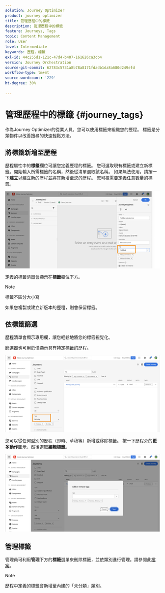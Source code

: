 ```yaml
---
solution: Journey Optimizer
product: journey optimizer
title: 管理歷程中的標籤
description: 管理歷程中的標籤
feature: Journeys, Tags
topic: Content Management
role: User
level: Intermediate
keywords: 歷程，標籤
exl-id: 44c255d1-121c-47d4-b407-161626ca3cb4
version: Journey Orchestration
source-git-commit: 62783c5731a8b78a8171fdadb1da8a680d249efd
workflow-type: tm+mt
source-wordcount: '229'
ht-degree: 30%

---
```


# 管理歷程中的標籤 {#journey_tags}

作為Journey Optimizer的從業人員，您可以使用標籤來組織您的歷程。 標籤是分類物件以改善搜尋的快速輕鬆方法。

## 將標籤新增至歷程

歷程屬性中的&#x200B;**標籤**&#x200B;欄位可讓您定義歷程的標籤。 您可選取現有標籤或建立新標籤。開始輸入所需標籤的名稱，然後從清單選取該名稱。 如果無法使用，請按一下&#x200B;**建立**&#x200B;以建立新的歷程並將其新增至您的歷程。 您可視需要定義任意數量的標籤。

![](assets/tags1.png)

定義的標籤清單會顯示在&#x200B;**標籤**&#x200B;欄位下方。

>[!NOTE]
>
> 標籤不區分大小寫
> 
> 如果您複製或建立新版本的歷程，則會保留標籤。

## 依標籤篩選

歷程清單會顯示專用欄，讓您輕鬆地將您的標籤視覺化。

篩選器也可用於僅顯示具有特定標籤的歷程。

![](assets/tags2.png)

您可以從任何型別的歷程（即時、草稿等）新增或移除標籤。 按一下歷程旁的&#x200B;**更多動作**&#x200B;圖示，然後選取&#x200B;**編輯標籤**。

![](assets/tags3.png)

## 管理標籤

管理員可利用&#x200B;**管理**&#x200B;下方的&#x200B;**標籤**&#x200B;選單來刪除標籤，並依類別進行管理。請參閱此[檔案](https://experienceleague.adobe.com/docs/experience-platform/administrative-tags/overview.html?lang=zh-Hant)。

>[!NOTE]
>
> 歷程中定義的標籤會新增至內建的「未分類」類別。
